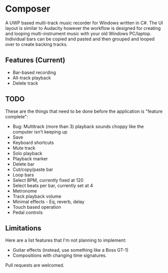 # Composer
A UWP based multi-track music recorder for Windows written in C#.
The UI layout is similar to Audacity however the workflow is designed for creating and looping multi-instrument music with your old Windows PC/laptop.
Individual bars can be copied and pasted and then grouped and looped over to create backing tracks.

## Features (Current)
* Bar-based recording
* All-track playback
* Delete track

## TODO
These are the things that need to be done before the application is "feature complete":
* Bug: Multitrack (more than 3) playback sounds choppy like the computer isn't keeping up
* Save
* Keyboard shortcuts
* Mute track
* Solo playback
* Playback marker
* Delete bar
* Cut/copy/paste bar
* Loop bars
* Select BPM, currently fixed at 120
* Select beats per bar, currently set at 4
* Metronome
* Track playback volume
* Minimal effects - Eq, reverb, delay
* Touch based operation
* Pedal controls

## Limitations
Here are a list features that I'm not planning to implement:
* Guitar effects (instead, use something like a Boss GT-1)
* Compositions with changing time signatures.

Pull requests are welcomed.
